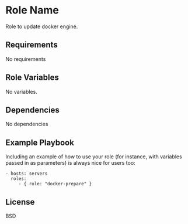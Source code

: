 # Role Name

Role to update docker engine.

## Requirements

No requirements

## Role Variables

No variables.

## Dependencies

No dependencies

## Example Playbook

Including an example of how to use your role (for instance, with variables passed in as parameters) is always nice for users too:

    - hosts: servers
      roles:
         - { role: "docker-prepare" }

## License

BSD
